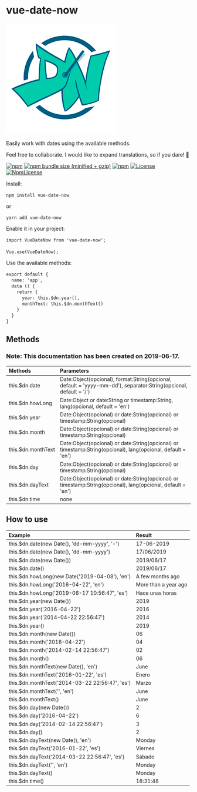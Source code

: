 # vue-date-now

![](images/Logo_DateNow_Vue-min.png)

Easily work with dates using the available methods.

Feel free to collaborate. I would like to expand translations, so if you dare! 🚀

[![npm](https://img.shields.io/npm/v/vue-date-now.svg)](https://www.npmjs.com/package/vue-date-now)
[![npm bundle size (minified + gzip)](https://img.shields.io/bundlephobia/minzip/react.svg)](https://www.npmjs.com/package/vue-date-now)
[![npm](https://img.shields.io/npm/dt/vue-date-now.svg)](https://www.npmjs.com/package/vue-date-now)
[![License](https://img.shields.io/github/license/Mathiew82/vue-date-now.svg?style=flat)](https://github.com/Mathiew82/vue-date-now/blob/master/LICENSE.md)
[![NpmLicense](https://img.shields.io/npm/l/vue-date-now.svg)](https://www.npmjs.com/package/vue-date-now)

Install:

    npm install vue-date-now

or

    yarn add vue-date-now

Enable it in your project:

    import VueDateNow from 'vue-date-now';
    
    Vue.use(VueDateNow);

Use the available methods:

    export default {
      name: 'app',
      data () {
        return {
          year: this.$dn.year(),
          monthText: this.$dn.monthText()
        }
      }
    }
    
## Methods

### Note: This documentation has been created on 2019-06-17.

| Methods              | Parameters                                                                                                         |
|:---------------------|:-------------------------------------------------------------------------------------------------------------------|
| this.$dn.date        | Date:Object(opcional), format:String(opcional, default = 'yyyy-mm-dd'), separator:String(opcional, default = '/')  |
| this.$dn.howLong     | Date:Object or date:String or timestamp:String, lang(opcional, default = 'en')                                     |
| this.$dn.year        | Date:Object(opcional) or date:String(opcional) or timestamp:String(opcional)                                       |
| this.$dn.month       | Date:Object(opcional) or date:String(opcional) or timestamp:String(opcional)                                       |
| this.$dn.monthText   | Date:Object(opcional) or date:String(opcional) or timestamp:String(opcional), lang(opcional, default = 'en')       |
| this.$dn.day         | Date:Object(opcional) or date:String(opcional) or timestamp:String(opcional)                                       |
| this.$dn.dayText     | Date:Object(opcional) or date:String(opcional) or timestamp:String(opcional), lang(opcional, default = 'en')       |
| this.$dn.time        | none                                                                                                               |


## How to use

| Example                                                        | Result                    |
|:---------------------------------------------------------------|:--------------------------|
| this.$dn.date(new Date(), 'dd-mm-yyyy', '-')                   | 17-06-2019                |
| this.$dn.date(new Date(), 'dd-mm-yyyy')                        | 17/06/2019                |
| this.$dn.date(new Date())                                      | 2019/06/17                |
| this.$dn.date()                                                | 2019/06/17                |
| this.$dn.howLong(new Date('2019-04-08'), 'en')                 | A few months ago          |
| this.$dn.howLong('2016-04-22', 'en')                           | More than a year ago      |
| this.$dn.howLong('2019-06-17 10:56:47', 'es')                  | Hace unas horas           |
| this.$dn.year(new Date())                                      | 2019                      |
| this.$dn.year('2016-04-22')                                    | 2016                      |
| this.$dn.year('2014-04-22 22:56:47')                           | 2014                      |
| this.$dn.year()                                                | 2019                      |
| this.$dn.month(new Date())                                     | 06                        |
| this.$dn.month('2016-04-22')                                   | 04                        |
| this.$dn.month('2014-02-14 22:56:47')                          | 02                        |
| this.$dn.month()                                               | 06                        |
| this.$dn.monthText(new Date(), 'en')                           | June                      |
| this.$dn.monthText('2016-01-22', 'es')                         | Enero                     |
| this.$dn.monthText('2014-03-22 22:56:47', 'es')                | Marzo                     |
| this.$dn.monthText('', 'en')                                   | June                      |
| this.$dn.monthText()                                           | June                      |
| this.$dn.day(new Date())                                       | 2                         |
| this.$dn.day('2016-04-22')                                     | 6                         |
| this.$dn.day('2014-02-14 22:56:47')                            | 3                         |
| this.$dn.day()                                                 | 2                         |
| this.$dn.dayText(new Date(), 'en')                             | Monday                    |
| this.$dn.dayText('2016-01-22', 'es')                           | Viernes                   |
| this.$dn.dayText('2014-03-22 22:56:47', 'es')                  | Sábado                    |
| this.$dn.dayText('', 'en')                                     | Monday                    |
| this.$dn.dayText()                                             | Monday                    |
| this.$dn.time()                                                | 18:31:48                  |
